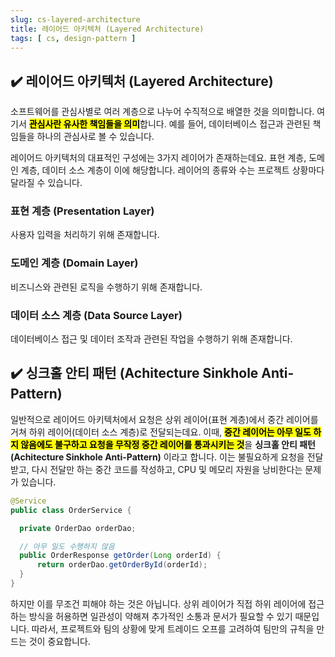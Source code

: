 ```yaml
---
slug: cs-layered-architecture
title: 레이어드 아키텍처 (Layered Architecture)
tags: [ cs, design-pattern ]
---
```


## ✔️ 레이어드 아키텍처 (Layered Architecture)
소프트웨어를 관심사별로 여러 계층으로 나누어 수직적으로 배열한 것을 의미합니다. 여기서 <mark>**관심사란 유사한 책임들을 의미**</mark>합니다. 예를 들어, 데이터베이스 접근과 관련된 책임들을 하나의 관심사로 볼 수 있습니다.

레이어드 아키텍처의 대표적인 구성에는 3가지 레이어가 존재하는데요. 표현 계층, 도메인 계층, 데이터 소스 계층이 이에 해당합니다. 레이어의 종류와 수는 프로젝트 상황마다 달라질 수 있습니다.

### 표현 계층 (Presentation Layer)
사용자 입력을 처리하기 위해 존재합니다.
### 도메인 계층 (Domain Layer)
비즈니스와 관련된 로직을 수행하기 위해 존재합니다.
### 데이터 소스 계층 (Data Source Layer)
데이터베이스 접근 및 데이터 조작과 관련된 작업을 수행하기 위해 존재합니다.

## ✔️ 싱크홀 안티 패턴 (Achitecture Sinkhole Anti-Pattern)
일반적으로 레이어드 아키텍처에서 요청은 상위 레이어(표현 계층)에서 중간 레이어를 거쳐 하위 레이어(데이터 소스 계층)로 전달되는데요. 이때, <mark>**중간 레이어는 아무 일도 하지 않음에도 불구하고 요청을 무작정 중간 레이어를 통과시키는 것**</mark>을 **싱크홀 안티 패턴(Achitecture Sinkhole Anti-Pattern)** 이라고 합니다. 이는 불필요하게 요청을 전달받고, 다시 전달만 하는 중간 코드를 작성하고, CPU 및 메모리 자원을 낭비한다는 문제가 있습니다.
```java
@Service
public class OrderService {

  private OrderDao orderDao;

  // 아무 일도 수행하지 않음
  public OrderResponse getOrder(Long orderId) {
      return orderDao.getOrderById(orderId);
  }
}
```
하지만 이를 무조건 피해야 하는 것은 아닙니다. 상위 레이어가 직접 하위 레이어에 접근하는 방식을 허용하면 일관성이 약해져 추가적인 소통과 문서가 필요할 수 있기 때문입니다.
따라서, 프로젝트와 팀의 상황에 맞게 트레이드 오프를 고려하여 팀만의 규칙을 만드는 것이 중요합니다.